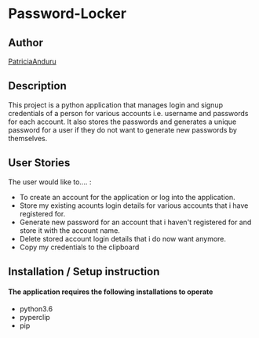 # Password-Locker
## Author

[PatriciaAnduru](https://github.com/PatriciaAnduru)

## Description

This project is a python application that manages login and signup credentials of a person for various accounts i.e. username and passwords for each account. 
It also stores the passwords and generates a unique password for a user if they do not want to generate new passwords by themselves.

## User Stories
The user would like to.... :
* To create an account for the application or log into the application.
* Store my existing acounts login details for various accounts that i have registered for.
* Generate new password for an account that i haven't registered for and store it with the account name.   
* Delete stored account login details that i do now want anymore.
* Copy my credentials to the clipboard

## Installation / Setup instruction

#### The application requires the following installations to operate 
* python3.6
* pyperclip
* pip
